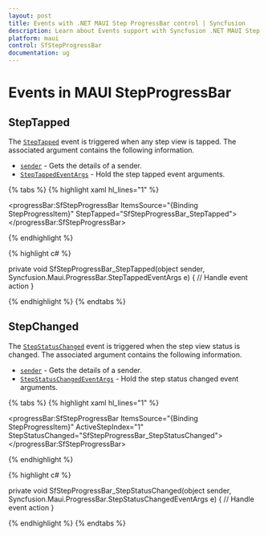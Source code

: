 ```yaml
---
layout: post
title: Events with .NET MAUI Step ProgressBar control | Syncfusion
description: Learn about Events support with Syncfusion .NET MAUI Step ProgressBar (SfStepProgressBar).
platform: maui
control: SfStepProgressBar
documentation: ug
---
```


# Events in MAUI StepProgressBar

## StepTapped

The [`StepTapped`]() event is triggered when any step view is tapped. The associated argument contains the following information.

* [`sender`]() - Gets the details of a sender.
* [`StepTappedEventArgs`]() - Hold the step tapped event arguments.

{% tabs %}
{% highlight xaml hl_lines="1" %}

<progressBar:SfStepProgressBar ItemsSource="{Binding StepProgressItem}"
                               StepTapped="SfStepProgressBar_StepTapped">
</progressBar:SfStepProgressBar>

{% endhighlight %}

{% highlight c# %}

private void SfStepProgressBar_StepTapped(object sender, Syncfusion.Maui.ProgressBar.StepTappedEventArgs e)
{
// Handle event action
}

{% endhighlight %}
{% endtabs %}

## StepChanged

The [`StepStatusChanged`]() event is triggered when the step view status is changed. The associated argument contains the following information.

* [`sender`]() - Gets the details of a sender.
* [`StepStatusChangedEventArgs`]() - Hold the step status changed event arguments.

{% tabs %}
{% highlight xaml hl_lines="1" %}

<progressBar:SfStepProgressBar ItemsSource="{Binding StepProgressItem}"
                                ActiveStepIndex="1"
                                StepStatusChanged="SfStepProgressBar_StepStatusChanged">
</progressBar:SfStepProgressBar>

{% endhighlight %}

{% highlight c# %}

private void SfStepProgressBar_StepStatusChanged(object sender, Syncfusion.Maui.ProgressBar.StepStatusChangedEventArgs e)
{
// Handle event action
}

{% endhighlight %}
{% endtabs %}
